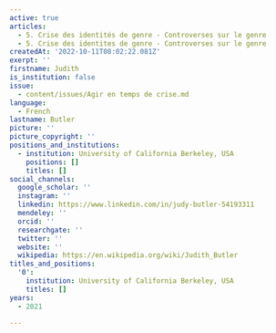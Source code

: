 ```yaml
---
active: true
articles:
  - 5. Crise des identités de genre - Controverses sur le genre
  - 5. Crise des identites de genre - Controverses sur le genre
createdAt: '2022-10-11T08:02:22.081Z'
exerpt: ''
firstname: Judith
is_institution: false
issue:
  - content/issues/Agir en temps de crise.md
language:
  - French
lastname: Butler
picture: ''
picture_copyright: ''
positions_and_institutions:
  - institution: University of California Berkeley, USA
    positions: []
    titles: []
social_channels:
  google_scholar: ''
  instagram: ''
  linkedin: https://www.linkedin.com/in/judy-butler-54193311
  mendeley: ''
  orcid: ''
  researchgate: ''
  twitter: ''
  website: ''
  wikipedia: https://en.wikipedia.org/wiki/Judith_Butler
titles_and_positions:
  '0':
    institution: University of California Berkeley, USA
    titles: []
years:
  - 2021

---
```

